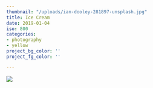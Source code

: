 ```yaml
---
thumbnail: "/uploads/ian-dooley-281897-unsplash.jpg"
title: Ice Cream
date: 2019-01-04
iso: 800
categories:
- photography
- yellow
project_bg_color: ''
project_fg_color: ''

---
```

![](/uploads/ian-dooley-281897-unsplash.jpg)
